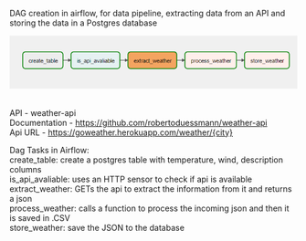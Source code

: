 DAG creation in airflow, for data pipeline, extracting data from an API and storing the data in a Postgres database

<p align="center">
  <img src="src\assets\airflow_pipeline.png"/>
  <br><br>
</p>

API - weather-api 
<br>
Documentation - https://github.com/robertoduessmann/weather-api
<br>
Api URL - https://goweather.herokuapp.com/weather/{city}

Dag Tasks in Airflow:
<br>
create_table: create a postgres table with temperature, wind, description columns
<br>
is_api_avaliable: uses an HTTP sensor to check if api is available
<br>
extract_weather: GETs the api to extract the information from it and returns a json
<br>
process_weather: calls a function to process the incoming json and then it is saved in .CSV
<br>
store_weather: save the JSON to the database